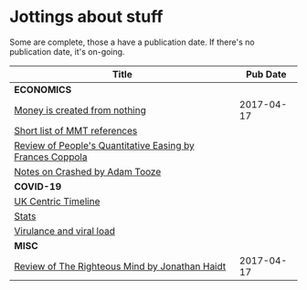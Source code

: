 # Jottings about stuff

Some are complete, those a have a publication date. If there's no publication date, it's on-going.

| Title | Pub Date |
|---|---|
| **ECONOMICS** | |
| [Money is created from nothing](money-is-created-from-nothing-V2.md) | 2017-04-17 |
| [Short list of MMT references](mmt-references.md) | |
| [Review of People's Quantitative Easing by Frances Coppola](peoples-qe-by-frances-coppola.md) | |
| [Notes on Crashed by Adam Tooze](crashed.md) | |
| **COVID-19** | |
| [UK Centric Timeline](uk-timeline.md) |
| [Stats](stats.md) |
| [Virulance and viral load](virulance-viral-load.md) |
| **MISC** | |
| [Review of The Righteous Mind by Jonathan Haidt](the-righteous-mind-by-jonathan-haidt.md) | 2017-04-17 |